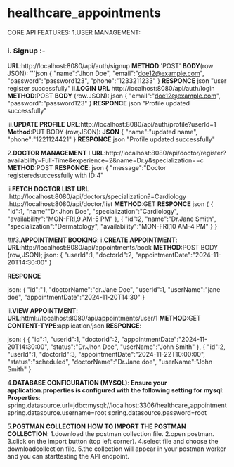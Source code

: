 # healthcare_appointments
CORE API FEATURES:
1.USER MANAGEMENT:
### i. Signup :-
**URL**:http://localhost:8080/api/auth/signup
**METHOD**:'POST'
**BODY**(row JSON):
'''json
{
"name":"Jhon Doe",
"email":"doe12@example.com",
"password":"password123",
"phone":"1233211233"
}
**RESPONCE**
json
"user register successfully"
ii.**LOGIN**
**URL** http://localhost:8080/api/auth/login
**METHOD**:POST
**BODY** (row.JSON):
json
{
"email":"doe12@example.com",
"password":"password123"
}
**RESPONCE**
json
"Profile updated successfully"

iii.**UPDATE PROFILE**
**URL**:http://localhost:8080/api/auth/profile?userId=1
**Method**:PUT
BODY (row,JSON):
**JSON**
{
"name":"updated name",
"phone":"1221124421"
}
**RESPONCE**
json
"Profile updated successfully"

2.**DOCTOR MANAGEMENT**
I.**URL**:http://localhost:8080/api/doctor/register?availability=Full-Time&experience=2&name=Dr.y&specialization==c
**METHOD**:POST
**RESPONCE**:
json
{
"message":"Doctor registeredsuccessfully with ID:4"

ii.**FETCH DOCTOR LIST**
**URL**
.http://localhost:8080/api/doctors/specialization?=Cardiology
.http://localhost:8080/api/doctor/list
**METHOD**:GET
**RESPONCE**
json
{
{
"id":1,
"name""Dr.Jhon Doe",
"specialization":"Cardiology",
"availability":"MON-FRI,9 AM-5 PM"
},
{
"id":2,
"name":"Dr.Jane Smith",
"specialization":"Dermatology",
"availability":"MON-FRI,10 AM-4 PM"
}
}

##3.**APPOINTMENT BOOKING**:
i.**CREATE APPOINTMENT**:
**URL**:http://localhost:8080/api/appointments/book
**METHOD**:POST
BODY (row,JSON);
json:
{
"userId":1,
"doctorId":2,
"appointmentDate":"2024-11-20T14:30:00"
}

**RESPONCE**

json:
{
"id":"1,
"doctorName":"dr.Jane Doe",
"userId":1,
"userName":"jane doe",
"appointmentDate":"2024-11-20T14:30"
}

ii.**VIEW APPOINTMENT**:
**URL**:httml://localhost:8080/api/appointments/user/1
**METHOD**:GET
**CONTENT-TYPE**:application/json
**RESPONCE**:

json:
{
{
"id":1,
"userId":1,
"doctorId":2,
"appointmentDate":"2024-11-20T14:30:00",
"status":"Dr.Jhon Doe",
"userName":"John Smith"
},
{
"id":2,
"userId":1,
"doctorId":3,
"appointmentDate":"2024-11-22T10:00:00",
"status":"scheduled",
"doctorName":"Dr.Jane doe",
"userName":"John Smith"
}

4.**DATABASE CONFIGURATION (MYSQL)**:
**Ensure your application.properties is configured with the following setting for mysql**:
**Properties**:
spring.datasource.url=jdbc:mysql://localhost:3306/healthcare_appointment
spring.datasource.username=root
spring.datasource.password=root

5.**POSTMAN COLLECTION**
**HOW TO IMPORT THE POSTMAN COLLECTION**:
1.download the postman collection file.
2.open postman.
3.click on the import button (top left corner).
4.select file and choose the downloadcollection file.
5.the collection will appear in your postman worker and you can starttesting the API endpoint. 























